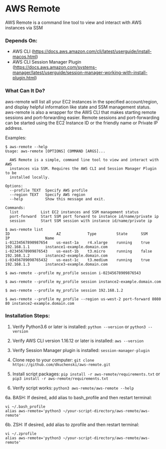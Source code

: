 # AWS Remote
AWS Remote is a command line tool to view and interact with AWS instances via SSM

### Depends On:
- AWS CLI (https://docs.aws.amazon.com/cli/latest/userguide/install-macos.html)
- AWS CLI Session Manager Plugin (https://docs.aws.amazon.com/systems-manager/latest/userguide/session-manager-working-with-install-plugin.html)

### What Can It Do?
aws-remote will list all your EC2 instances in the specified account/region, and display helpful information like state and SSM management status. aws-remote is also a wrapper for the AWS CLI that makes starting remote sessions and port-forwarding easier. Remote sessions and port-forwarding can be started using the EC2 Instance ID or the friendly name or Private IP address.

Examples:

```
$ aws-remote --help
Usage: aws-remote [OPTIONS] COMMAND [ARGS]...

  AWS Remote is a simple, command line tool to view and interact with AWS
  instances via SSM. Requires the AWS CLI and Session Manager Plugin to be
  installed locally.

Options:
  --profile TEXT  Specify AWS profile
  --region TEXT   Specify AWS region
  --help          Show this message and exit.

Commands:
  list          List EC2 instances and SSM management status
  port-forward  Start SSM port forward to instance id/name/private ip
  session       Start SSM session with instance id/name/private ip

$ aws-remote list
ID                     AZ            Type         State      SSM     IP                Name      
i-01234567890987654    us-east-1a    r4.xlarge    running    true    192.168.1.1       instance1-example.domain.com
i-02345678909876543    us-east-1b    t3.micro     running    false   192.168.1.2       instance2-example.domain.com       
i-03456789098765432    us-east-1c    t3.medium    running    true    192.168.1.3       instance3-example.domain.com

$ aws-remote --profile my_profile session i-02345678909876543

$ aws-remote --profile my_profile session instance2-example.domain.com

$ aws-remote --profile my_profile session 192.168.1.2

$ aws-remote --profile my_profile --region us-west-2 port-forward 8080 80 instance2-example.domain.com
```

### Installation Steps:
1. Verify Python3.6 or later is installed:
`python --version` or `python3 --version`

3. Verify AWS CLI version 1.16.12 or later is installed:
`aws --version `

4. Verify Session Manager plugin is installed:
`session-manager-plugin`

4. Clone repo to your computer: `git clone https://github.com/dkuchenski/aws-remote.git`

2. Install script packages:
`pip install -r aws-remote/requirements.txt`
  or
`pip3 install -r aws-remote/requirements.txt`

5. Verify script works: 
`python3 aws-remote/aws-remote --help`

6a. BASH: If desired, add alias to bash_profile and then restart terminal:
```
vi ~/.bash_profile
alias aws-remote='python3 ~/your-script-directory/aws-remote/aws-remote'
```

6b. ZSH: If desired, add alias to zprofile and then restart terminal:
```
vi ~/.zprofile
alias aws-remote='python3 ~/your-script-directory/aws-remote/aws-remote'
```
